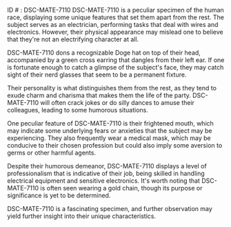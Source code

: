 ID # : DSC-MATE-7110
DSC-MATE-7110 is a peculiar specimen of the human race, displaying some unique features that set them apart from the rest. The subject serves as an electrician, performing tasks that deal with wires and electronics. However, their physical appearance may mislead one to believe that they're not an electrifying character at all.

DSC-MATE-7110 dons a recognizable Doge hat on top of their head, accompanied by a green cross earring that dangles from their left ear. If one is fortunate enough to catch a glimpse of the subject's face, they may catch sight of their nerd glasses that seem to be a permanent fixture.

Their personality is what distinguishes them from the rest, as they tend to exude charm and charisma that makes them the life of the party. DSC-MATE-7110 will often crack jokes or do silly dances to amuse their colleagues, leading to some humorous situations.

One peculiar feature of DSC-MATE-7110 is their frightened mouth, which may indicate some underlying fears or anxieties that the subject may be experiencing. They also frequently wear a medical mask, which may be conducive to their chosen profession but could also imply some aversion to germs or other harmful agents.

Despite their humorous demeanor, DSC-MATE-7110 displays a level of professionalism that is indicative of their job, being skilled in handling electrical equipment and sensitive electronics. It's worth noting that DSC-MATE-7110 is often seen wearing a gold chain, though its purpose or significance is yet to be determined.

DSC-MATE-7110 is a fascinating specimen, and further observation may yield further insight into their unique characteristics.